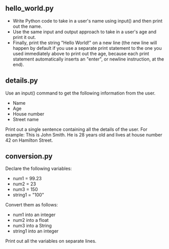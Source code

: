 ## hello_world.py
- Write Python code to take in a user's name using input() and then print out the name.
- Use the same input and output approach to take in a user's age and print it out.
- Finally, print the string "Hello World!" on a new line (the new line will happen by default if you use a separate print statement to the one you used immediately above to print out the age,
because each print statement automatically inserts an "enter", or newline instruction, at the end).

## details.py
Use an input() command to get the following information from the user.
- Name
- Age
- House number
- Street name

Print out a single sentence containing all the details of the user.
For example:
This is John Smith. He is 28 years old and lives at house number 42 on Hamilton Street.

## conversion.py
Declare the following variables:
- num1 = 99.23
- num2 = 23
- num3 = 150
- string1 = "100"

Convert them as follows:
- num1 into an integer
- num2 into a float
- num3 into a String
- string1 into an integer

Print out all the variables on separate lines.
